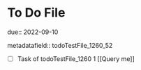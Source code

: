 # To Do File

due:: 2022-09-10

metadatafield:: todoTestFile_1260_52

- [ ] Task of todoTestFile_1260 1 [[Query me]]

